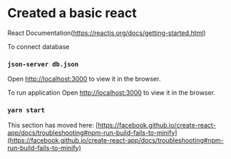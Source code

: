 # Created a basic react

React Documentation(https://reactjs.org/docs/getting-started.html)

To connect database  
### `json-server db.json`
Open [http://localhost:3000](http://localhost:3000) to view it in the browser.

To run application
Open [http://localhost:3000](http://localhost:3001) to view it in the browser.
### `yarn start`



This section has moved here: [https://facebook.github.io/create-react-app/docs/troubleshooting#npm-run-build-fails-to-minify](https://facebook.github.io/create-react-app/docs/troubleshooting#npm-run-build-fails-to-minify)
